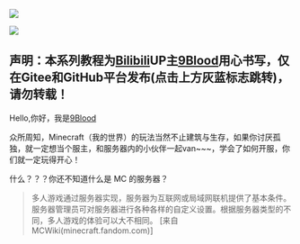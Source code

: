 [![](https://img.shields.io/badge/GitHub-%E4%B8%8D%E5%9C%A8%E4%B8%AD%E5%9B%BDFor%20people%20not%20in%20China-informational)](https://github.com/wenxx666/mc-je-server-learn)

[![](https://img.shields.io/badge/Gitee-%E5%9C%A8%E4%B8%AD%E5%9B%BDFor%20people%20in%20China-informational)](https://gitee.com/jack_ojbk_admin/mc-je-server-learn)

## **声明：本系列教程为[Bilibili](bilibili.com)UP主[9Blood](https://space.bilibili.com/486159156)用心书写，仅在Gitee和GitHub平台发布(点击上方灰蓝标志跳转)，请勿转载！**

Hello,你好，我是[9Blood](https://space.bilibili.com/486159156)

众所周知，Minecraft（我的世界）的玩法当然不止建筑与生存，如果你讨厌孤独，就一定想当个服主，和服务器内的小伙伴一起van~~~，学会了如何开服，你们就一定玩得开心！

什么？？？你还不知道什么是 MC 的服务器？

> 多人游戏通过服务器实现，服务器为互联网或局域网联机提供了基本条件。服务器管理员可对服务器进行各种各样的自定义设置。根据服务器类型的不同，多人游戏的体验可以大不相同。    [来自MCWiki(minecraft.fandom.com)]
